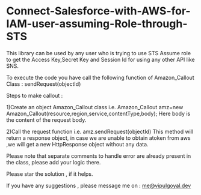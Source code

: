 # Connect-Salesforce-with-AWS-for-IAM-user-assuming-Role-through-STS

This library can be used by any user who is trying to use STS Assume role to get the Access Key,Secret Key and Session Id for using any other API like SNS.

To execute the code you have call the following function of Amazon_Callout Class : sendRequest(objectId)


Steps to make callout : 

1)Create an object Amazon_Callout class i.e. Amazon_Callout amz=new Amazon_Callout(resource,region,service,contentType,body);
    Here body is the content of the request body.

    
2)Call the request function i.e. amz.sendRequest(objectId)
    This method will return a response object, in case we are unable to obtain atoken from aws ,we will get a new HttpResponse object without any data.


Please note that separate comments to handle error are already present in the class, please add your logic there.




Please star the solution , if it helps.


If you have any suggestions , please message me on : me@vipulgoyal.dev
